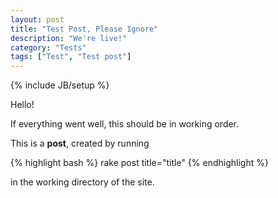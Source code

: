 ```yaml
---
layout: post
title: "Test Post, Please Ignore"
description: "We're live!"
category: "Tests"
tags: ["Test", "Test post"]
---
```

{% include JB/setup %}

Hello!

If everything went well, this should be in working order.

This is a **post**, created by running

{% highlight bash %} rake post title="title" {% endhighlight %}

in the working directory of the site.
